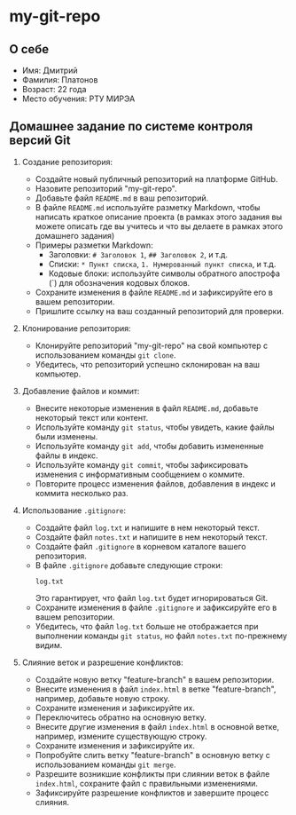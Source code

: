 # my-git-repo
## О себе
* Имя: Дмитрий
* Фамилия: Платонов
* Возраст: 22 года
* Место обучения: РТУ МИРЭА

## Домашнее задание по системе контроля версий Git
1. Создание репозитория:
   * Создайте новый публичный репозиторий на платформе GitHub.
   * Назовите репозиторий "my-git-repo".
   * Добавьте файл `README.md` в ваш репозиторий.
   * В файле `README.md` используйте разметку Markdown, чтобы написать краткое описание проекта (в рамках этого задания вы можете описать где вы учитесь и что вы делаете в рамках этого домашнего задания)
   * Примеры разметки Markdown:
     * Заголовки: `# Заголовок 1`, `## Заголовок 2`, и т.д.
     * Списки: `* Пункт списка`, `1. Нумерованный пункт списка`, и т.д.
     * Кодовые блоки: используйте символы обратного апострофа (`) для обозначения кодовых блоков.
   * Сохраните изменения в файле `README.md` и зафиксируйте его в вашем репозитории.
   * Пришлите ссылку на ваш созданный репозиторий для проверки.

2. Клонирование репозитория:
   * Клонируйте репозиторий "my-git-repo" на свой компьютер с использованием команды `git clone`.
   * Убедитесь, что репозиторий успешно склонирован на ваш компьютер.

3. Добавление файлов и коммит:
   * Внесите некоторые изменения в файл `README.md`, добавьте некоторый текст или контент.
   * Используйте команду `git status`, чтобы увидеть, какие файлы были изменены.
   * Используйте команду `git add`, чтобы добавить измененные файлы в индекс.
   * Используйте команду `git commit`, чтобы зафиксировать изменения с информативным сообщением о коммите.
   * Повторите процесс изменения файлов, добавления в индекс и коммита несколько раз.

4. Использование `.gitignore`:
   * Создайте файл `log.txt` и напишите в нем некоторый текст.
   * Создайте файл `notes.txt` и напишите в нем некоторый текст.
   * Создайте файл `.gitignore` в корневом каталоге вашего репозитория.
   * В файле `.gitignore` добавьте следующие строки:
     ```
     log.txt
     ```
     Это гарантирует, что файл `log.txt` будет игнорироваться Git.
   * Сохраните изменения в файле `.gitignore` и зафиксируйте его в вашем репозитории.
   * Убедитесь, что файл `log.txt` больше не отображается при выполнении команды `git status`, но файл `notes.txt` по-прежнему видим.

5. Слияние веток и разрешение конфликтов:
   * Создайте новую ветку "feature-branch" в вашем репозитории.
   * Внесите изменения в файл `index.html` в ветке "feature-branch", например, добавьте новую строку.
   * Сохраните изменения и зафиксируйте их.
   * Переключитесь обратно на основную ветку.
   * Внесите другие изменения в файл `index.html` в основной ветке, например, измените существующую строку.
   * Сохраните изменения и зафиксируйте их.
   * Попробуйте слить ветку "feature-branch" в основную ветку с использованием команды `git merge`.
   * Разрешите возникшие конфликты при слиянии веток в файле `index.html`, сохраните файл с правильными изменениями.
   - Зафиксируйте разрешение конфликтов и завершите процесс слияния.
